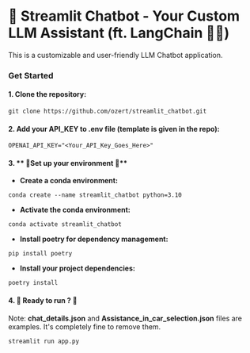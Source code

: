 # 🚀 Streamlit Chatbot - Your Custom LLM Assistant (ft. LangChain 🦜️🔗)

This is a customizable and user-friendly LLM Chatbot application.

### Get Started


#### 1. **Clone the repository:**

```
git clone https://github.com/ozert/streamlit_chatbot.git
```

#### 2. **Add your API_KEY to .env file (template is given in the repo):**

```
OPENAI_API_KEY="<Your_API_Key_Goes_Here>"
```

#### 3. ** 🔨Set up your environment 🔨**
* **Create a conda environment:**

```
conda create --name streamlit_chatbot python=3.10
```

* **Activate the conda environment:**

```
conda activate streamlit_chatbot
```

* **Install poetry for dependency management:**

```
pip install poetry
```

* **Install your project dependencies:**

```
poetry install
```

#### 4. **🏃 Ready to run ? 🏃**

Note: **chat_details.json** and **Assistance_in_car_selection.json** files are examples. It's completely fine to remove them.

```
streamlit run app.py
```
